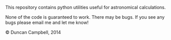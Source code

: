 This repository contains python utilities useful for astronomical calculations.

None of the code is guaranteed to work.  There may be bugs.  If you see any bugs please 
email me and let me know!

&copy; Duncan Campbell, 2014 